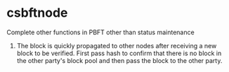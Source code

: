 # csbftnode

Complete other functions in PBFT other than status maintenance

1. The block is quickly propagated to other nodes after receiving a new block to be verified. First pass hash to confirm that there is no block in the other party's block pool and then pass the block to the other party.